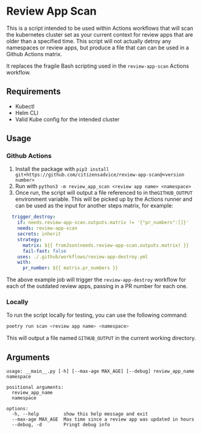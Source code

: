 # Review App Scan

This is a script intended to be used within Actions workflows that will scan the kubernetes cluster  set as your current context for review apps that are older than a specified time. This script will not actually detroy any namespaces or review apps, but produce a file that can can be used in a Github Actions matrix.

It replaces the fragile Bash scripting used in the `review-app-scan` Actions workflow.

## Requirements

- Kubectl
- Helm CLI
- Valid Kube config for the intended cluster

## Usage

### Github Actions

1. Install the package with `pip3 install git+https://github.com/citizensadvice/review-app-scan@<version number>`
2. Run with `python3 -m review_app_scan <review app name> <namespace>`
3. Once run, the script will output a file referenced to in the`GITHUB_OUTPUT` environment variable. This will be picked up by the Actions runner and can be used as the input for another steps matrix, for example:

```yaml
  trigger_destroy:
    if: needs.review-app-scan.outputs.matrix != '{"pr_numbers":[]}'
    needs: review-app-scan
    secrets: inherit
    strategy:
      matrix: ${{ fromJson(needs.review-app-scan.outputs.matrix) }}
      fail-fast: false
    uses: ./.github/workflows/review-app-destroy.yml
    with:
      pr_number: ${{ matrix.pr_numbers }}
```

The above example job will trigger the `review-app-destroy` workflow for each of the outdated review apps, passing in a PR number for each one.

### Locally

To run the script locally for testing, you can use the following command:

```bash
poetry run scan <review app name> <namespace>
```

This will output a file named `GITHUB_OUTPUT` in the current working directory.

## Arguments

```text
usage: __main__.py [-h] [--max-age MAX_AGE] [--debug] review_app_name namespace

positional arguments:
  review_app_name
  namespace

options:
  -h, --help         show this help message and exit
  --max-age MAX_AGE  Max time since a review app was updated in hours
  --debug, -d        Pringt debug info
```
